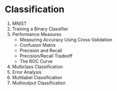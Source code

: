 # Classification

1. MNIST
2. Training a Binary Classifier
3. Performance Measures
     - Measuring Accuracy Using Cross-Validation
     - Confusion Matrix 
     - Precision and Recall 
     - Precision/Recall Tradeoff 
     - The ROC Curve 
4. Multiclass Classification 
5. Error Analysis 
6. Multilabel Classification 
7. Multioutput Classification 